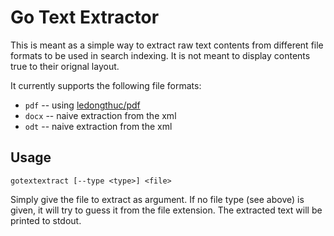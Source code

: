 # Go Text Extractor

This is meant as a simple way to extract raw text contents from different file formats to be used in search indexing. It is not meant to display contents true to their orignal layout.

It currently supports the following file formats:

  * `pdf` -- using [ledongthuc/pdf](https://github.com/ledongthuc/pdf) 
  * `docx` -- naive extraction from the xml
  * `odt` -- naive extraction from the xml 

## Usage

    gotextextract [--type <type>] <file>

Simply give the file to extract as argument. If no file type (see above) is given, it will try to guess it from the file extension. The extracted text will be printed to stdout.

